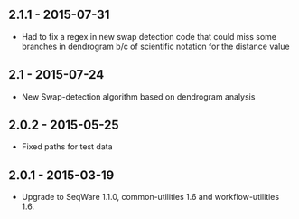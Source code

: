 ## 2.1.1 - 2015-07-31
- Had to fix a regex in new swap detection code that could miss some branches in dendrogram b/c of scientific notation for the distance value
## 2.1   - 2015-07-24
- New Swap-detection algorithm based on dendrogram analysis
## 2.0.2 - 2015-05-25
- Fixed paths for test data
## 2.0.1 - 2015-03-19
- Upgrade to SeqWare 1.1.0, common-utilities 1.6 and workflow-utilities 1.6.
